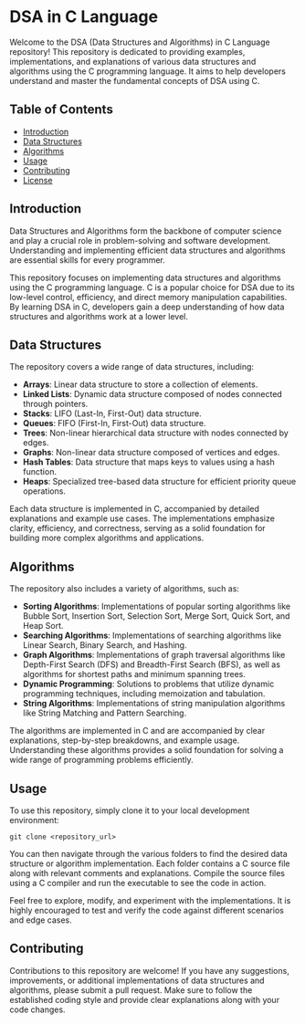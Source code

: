 # DSA in C Language

Welcome to the DSA (Data Structures and Algorithms) in C Language repository! This repository is dedicated to providing examples, implementations, and explanations of various data structures and algorithms using the C programming language. It aims to help developers understand and master the fundamental concepts of DSA using C.

## Table of Contents

- [Introduction](#introduction)
- [Data Structures](#data-structures)
- [Algorithms](#algorithms)
- [Usage](#usage)
- [Contributing](#contributing)
- [License](#license)

## Introduction

Data Structures and Algorithms form the backbone of computer science and play a crucial role in problem-solving and software development. Understanding and implementing efficient data structures and algorithms are essential skills for every programmer.

This repository focuses on implementing data structures and algorithms using the C programming language. C is a popular choice for DSA due to its low-level control, efficiency, and direct memory manipulation capabilities. By learning DSA in C, developers gain a deep understanding of how data structures and algorithms work at a lower level.

## Data Structures

The repository covers a wide range of data structures, including:

- **Arrays**: Linear data structure to store a collection of elements.
- **Linked Lists**: Dynamic data structure composed of nodes connected through pointers.
- **Stacks**: LIFO (Last-In, First-Out) data structure.
- **Queues**: FIFO (First-In, First-Out) data structure.
- **Trees**: Non-linear hierarchical data structure with nodes connected by edges.
- **Graphs**: Non-linear data structure composed of vertices and edges.
- **Hash Tables**: Data structure that maps keys to values using a hash function.
- **Heaps**: Specialized tree-based data structure for efficient priority queue operations.

Each data structure is implemented in C, accompanied by detailed explanations and example use cases. The implementations emphasize clarity, efficiency, and correctness, serving as a solid foundation for building more complex algorithms and applications.

## Algorithms

The repository also includes a variety of algorithms, such as:

- **Sorting Algorithms**: Implementations of popular sorting algorithms like Bubble Sort, Insertion Sort, Selection Sort, Merge Sort, Quick Sort, and Heap Sort.
- **Searching Algorithms**: Implementations of searching algorithms like Linear Search, Binary Search, and Hashing.
- **Graph Algorithms**: Implementations of graph traversal algorithms like Depth-First Search (DFS) and Breadth-First Search (BFS), as well as algorithms for shortest paths and minimum spanning trees.
- **Dynamic Programming**: Solutions to problems that utilize dynamic programming techniques, including memoization and tabulation.
- **String Algorithms**: Implementations of string manipulation algorithms like String Matching and Pattern Searching.

The algorithms are implemented in C and are accompanied by clear explanations, step-by-step breakdowns, and example usage. Understanding these algorithms provides a solid foundation for solving a wide range of programming problems efficiently.

## Usage

To use this repository, simply clone it to your local development environment:

```
git clone <repository_url>
```

You can then navigate through the various folders to find the desired data structure or algorithm implementation. Each folder contains a C source file along with relevant comments and explanations. Compile the source files using a C compiler and run the executable to see the code in action.

Feel free to explore, modify, and experiment with the implementations. It is highly encouraged to test and verify the code against different scenarios and edge cases.

## Contributing

Contributions to this repository are welcome! If you have any suggestions, improvements, or additional implementations of data structures and algorithms, please submit a pull request. Make sure to follow the established coding style and provide clear explanations along with your code changes.

